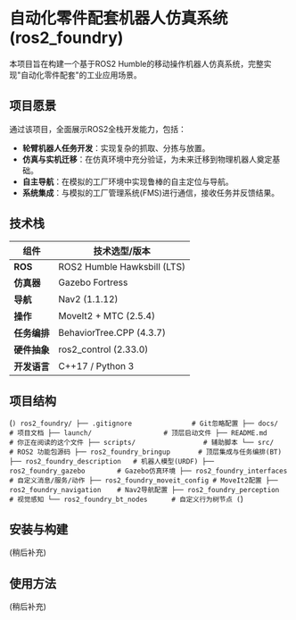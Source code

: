 # 自动化零件配套机器人仿真系统 (ros2_foundry)

本项目旨在构建一个基于ROS2 Humble的移动操作机器人仿真系统，完整实现"自动化零件配套"的工业应用场景。

## 项目愿景

通过该项目，全面展示ROS2全栈开发能力，包括：
- **轮臂机器人任务开发**：实现复杂的抓取、分拣与放置。
- **仿真与实机迁移**：在仿真环境中充分验证，为未来迁移到物理机器人奠定基础。
- **自主导航**：在模拟的工厂环境中实现鲁棒的自主定位与导航。
- **系统集成**：与模拟的工厂管理系统(FMS)进行通信，接收任务并反馈结果。

## 技术栈

| 组件         | 技术选型/版本             |
|--------------|---------------------------|
| **ROS** | ROS2 Humble Hawksbill (LTS) |
| **仿真器** | Gazebo Fortress           |
| **导航** | Nav2 (1.1.12)             |
| **操作** | MoveIt2 + MTC (2.5.4)     |
| **任务编排** | BehaviorTree.CPP (4.3.7)  |
| **硬件抽象** | ros2_control (2.33.0)     |
| **开发语言** | C++17 / Python 3          |

## 项目结构

(```)
ros2_foundry/
├── .gitignore               # Git忽略配置
├── docs/                    # 项目文档
├── launch/                  # 顶层启动文件
├── README.md                # 你正在阅读的这个文件
├── scripts/                 # 辅助脚本
└── src/                     # ROS2 功能包源码
    ├── ros2_foundry_bringup       # 顶层集成与任务编排(BT)
    ├── ros2_foundry_description   # 机器人模型(URDF)
    ├── ros2_foundry_gazebo        # Gazebo仿真环境
    ├── ros2_foundry_interfaces    # 自定义消息/服务/动作
    ├── ros2_foundry_moveit_config # MoveIt2配置
    ├── ros2_foundry_navigation    # Nav2导航配置
    ├── ros2_foundry_perception    # 视觉感知
    └── ros2_foundry_bt_nodes      # 自定义行为树节点
(```)

## 安装与构建
(稍后补充)

## 使用方法
(稍后补充)
